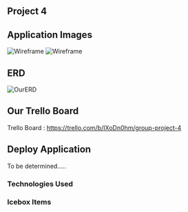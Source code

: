 

## Project 4

## Application Images
![Wireframe](https://i.imgur.com/yzWld0M.png)
![Wireframe](https://i.imgur.com/Vhqcsar.png)


## ERD
![OurERD](https://i.imgur.com/3d0Ckzp.png)



## Our Trello Board

Trello Board : https://trello.com/b/IXoDn0hm/group-project-4


## Deploy Application

To be determined.....

### Technologies Used


### Icebox Items



